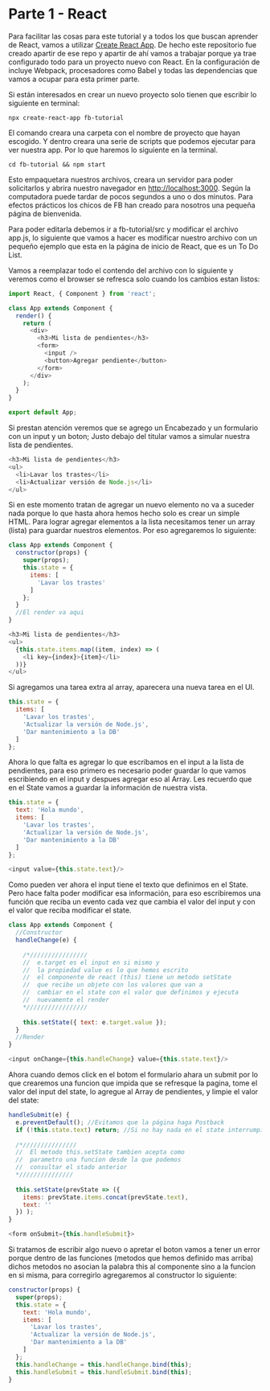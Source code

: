 # Parte 1 - React

Para facilitar las cosas para este tutorial y a todos los que buscan aprender de React, vamos a utilizar [Create React App](https://github.com/facebookincubator/create-react-app).
De hecho este repositorio fue creado apartir de ese repo y apartir de ahí vamos a trabajar porque ya trae configurado todo para un proyecto nuevo con React.
En la configuración de incluye Webpack, procesadores como Babel y todas las dependencias que vamos a ocupar para esta primer parte.

Si están interesados en crear un nuevo proyecto solo tienen que escribir lo siguiente en terminal: 

`npx create-react-app fb-tutorial`

El comando creara una carpeta con el nombre de proyecto que hayan escogido. Y dentro creara una serie de scripts que podemos ejecutar para ver nuestra app. Por lo que haremos lo siguiente en la terminal.

`cd fb-tutorial && npm start`

Esto empaquetara nuestros archivos, creara un servidor para poder solicitarlos y abrira nuestro navegador en [http://localhost:3000](http://localhost:3000). Según la computadora puede tardar de pocos segundos a uno o dos minutos.
Para efectos prácticos los chicos de FB han creado para nosotros una pequeña página de bienvenida.

Para poder editarla debemos ir a fb-tutorial/src y modificar el archivo app.js, lo siguiente que vamos a hacer es modificar nuestro archivo con un pequeño ejemplo que esta en la página de inicio de React, que es un To Do List.

Vamos a reemplazar todo el contendo del archivo con lo siguiente y veremos como el browser se refresca solo cuando los cambios estan listos:

```javascript
import React, { Component } from 'react';

class App extends Component {
  render() {
    return (
      <div>
        <h3>Mi lista de pendientes</h3>
        <form>
          <input />
          <button>Agregar pendiente</button>
        </form>
      </div>
    );
  }
}

export default App;
```

Si prestan atención veremos que se agrego un Encabezado y un formulario con un input y un boton; Justo debajo del titular vamos a simular nuestra lista de pendientes.

```javascript
<h3>Mi lista de pendientes</h3>
<ul>
  <li>Lavar los trastes</li>
  <li>Actualizar versión de Node.js</li>
</ul>
```

Si en este momento tratan de agregar un nuevo elemento no va a suceder nada porque lo que hasta ahora hemos hecho solo es crear un simple HTML. Para lograr agregar elementos a la lista necesitamos tener un array (lista) para guardar nuestros elementos. Por eso agregaremos lo siguiente:

```javascript
class App extends Component {
  constructor(props) {
    super(props);
    this.state = {
      items: [
        'Lavar los trastes'
      ]
    };
  }
  //El render va aqui
}
```

```javascript
<h3>Mi lista de pendientes</h3>
<ul>
  {this.state.items.map((item, index) => (
    <li key={index}>{item}</li>
  ))}
</ul>
```

Si agregamos una tarea extra al array, aparecera una nueva tarea en el UI.

```javascript
this.state = {
  items: [
    'Lavar los trastes',
    'Actualizar la versión de Node.js',
    'Dar mantenimiento a la DB'
  ]
};
```

Ahora lo que falta es agregar lo que escribamos en el input a la lista de pendientes, para eso primero es necesario poder guardar lo que vamos escribiendo en el input y despues agregar eso al Array. Les recuerdo que en el State vamos a guardar la información de nuestra vista.

```javascript
this.state = {
  text: 'Hola mundo',
  items: [
    'Lavar los trastes',
    'Actualizar la versión de Node.js',
    'Dar mantenimiento a la DB'
  ]
};
```

```javascript
<input value={this.state.text}/>
```

Como pueden ver ahora el input tiene el texto que definimos en el State. Pero hace falta poder modificar esa información, para eso escribiremos una función que reciba un evento cada vez que cambia el valor del input y con el valor que reciba modificar el state.

```javascript
class App extends Component {
  //Constructor
  handleChange(e) {
  
    /*////////////////
    //  e.target es el input en si mismo y
    //  la propiedad value es lo que hemos escrito
    //  el componente de react (this) tiene un metodo setState
    //  que recibe un objeto con los valores que van a
    //  cambiar en el state con el valor que definimos y ejecuta
    //  nuevamente el render
    */////////////////
    
    this.setState({ text: e.target.value });
  }
  //Render
}

<input onChange={this.handleChange} value={this.state.text}/>
```

Ahora cuando demos click en el botom el formulario ahara un submit por lo que crearemos una funcion que impida que se refresque la pagina, tome el valor del input del state, lo agregue al Array de pendientes, y limpie el valor del state:

```javascript
handleSubmit(e) {
  e.preventDefault(); //Evitamos que la página haga Postback
  if (!this.state.text) return; //Si no hay nada en el state interrumpir la funcion;
  
  /*///////////////
  //  El metodo this.setState tambien acepta como
  //  parametro una funcion desde la que podemos
  //  consultar el stado anterior
  *///////////////
  
  this.setState(prevState => ({
    items: prevState.items.concat(prevState.text),
    text: ''
  }) );
}

<form onSubmit={this.handleSubmit}>
```

Si tratamos de escribir algo nuevo o apretar el boton vamos a tener un error porque dentro de las funciones (metodos que hemos definido mas arriba) dichos metodos no asocian la palabra this al componente sino a la funcion en si misma, para corregirlo agregaremos al constructor lo siguiente:

```javascript
constructor(props) {
  super(props);
  this.state = {
    text: 'Hola mundo',
    items: [
      'Lavar los trastes',
      'Actualizar la versión de Node.js',
      'Dar mantenimiento a la DB'
    ]
  };
  this.handleChange = this.handleChange.bind(this);
  this.handleSubmit = this.handleSubmit.bind(this);
}
```